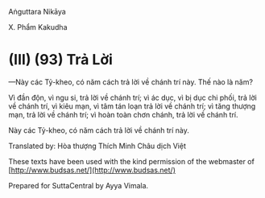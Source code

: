  

Aṅguttara Nikāya

X. Phẩm Kakudha

# (III) (93) Trả Lời

—Này các Tỷ-kheo, có năm cách trả lời về chánh trí này. Thế nào là năm?

Vì đần độn, vì ngu si, trả lời về chánh trí; vì ác dục, vì bị dục chi phối, trả lời về chánh trí, vì kiêu mạn, vì tâm tán loạn trả lời về chánh trí; vì tăng thượng mạn, trả lời về chánh trí; vì hoàn toàn chơn chánh, trả lời về chánh trí.

Này các Tỷ-kheo, có năm cách trả lời về chánh trí này.

Translated by: Hòa thượng Thích Minh Châu dịch Việt

These texts have been used with the kind permission of the webmaster of [http://www.budsas.net/](http://www.budsas.net/)

Prepared for SuttaCentral by Ayya Vimala.